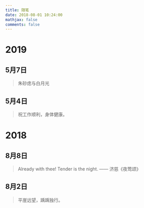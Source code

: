 ```yaml
---
title: 随笔
date: 2018-08-01 10:24:00
mathjax: false
comments: false
---
```

# 2019
## 5月7日
> 朱砂痣与白月光

## 5月4日
> 祝工作顺利，身体健康。



# 2018

## 8月8日
> Already with thee! Tender is the night. —— 济慈《夜莺颂》

## 8月2日
> 平崖远望，踽踽独行。
